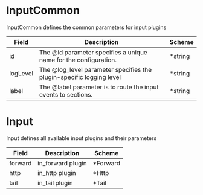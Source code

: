 # InputCommon

InputCommon defines the common parameters for input plugins


| Field | Description | Scheme |
| ----- | ----------- | ------ |
| id | The @id parameter specifies a unique name for the configuration. | *string |
| logLevel | The @log_level parameter specifies the plugin-specific logging level | *string |
| label | The @label parameter is to route the input events to <label> sections. | *string |
# Input

Input defines all available input plugins and their parameters


| Field | Description | Scheme |
| ----- | ----------- | ------ |
| forward | in_forward plugin | *Forward |
| http | in_http plugin | *Http |
| tail | in_tail plugin | *Tail |
